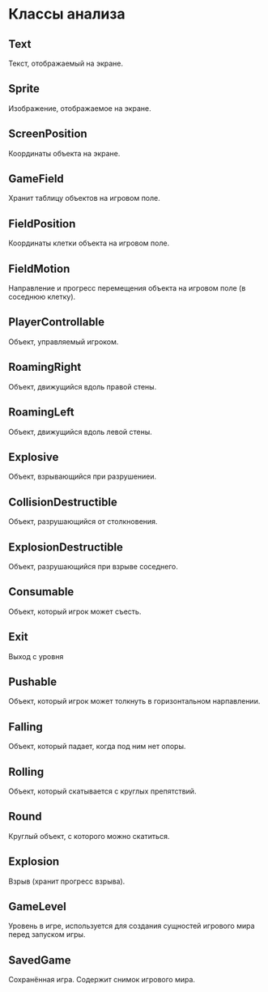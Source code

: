 # Классы анализа

## Text
Текст, отображаемый на экране.

## Sprite
Изображение, отображаемое на экране.

## ScreenPosition
Координаты объекта на экране.

## GameField
Хранит таблицу объектов на игровом поле.

## FieldPosition
Координаты клетки объекта на игровом поле.

## FieldMotion
Направление и прогресс перемещения объекта на игровом поле (в соседнюю клетку).

## PlayerControllable
Объект, управляемый игроком.

## RoamingRight
Объект, движущийся вдоль правой стены.

## RoamingLeft
Объект, движущийся вдоль левой стены.

## Explosive
Объект, взрывающийся при разрушениеи.

## CollisionDestructible
Объект, разрушающийся от столкновения.

## ExplosionDestructible
Объект, разрушающийся при взрыве соседнего.

## Consumable
Объект, который игрок может съесть.

## Exit
Выход с уровня

## Pushable
Объект, который игрок может толкнуть в горизонтальном нарпавлении.

## Falling
Объект, который падает, когда под ним нет опоры.

## Rolling
Объект, который скатывается с круглых препятствий.

## Round
Круглый объект, с которого можно скатиться.

## Explosion
Взрыв (хранит прогресс взрыва).

## GameLevel
Уровень в игре, используется для создания сущностей игрового мира перед запуском игры.

## SavedGame
Сохранённая игра. Содержит снимок игрового мира.
